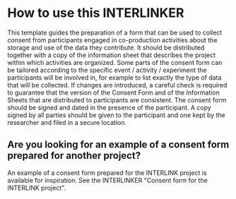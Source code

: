 # How to use this INTERLINKER
This template guides the preparation of a form that can be used to collect consent from participants engaged in co-production activities about the storage and use of the data they contribute. It should be distributed together with a copy of the information sheet that describes the project within which activities are organized. 
Some parts of the consent form can be tailored according to the specific event / activity / experiment the participants will be involved in, for example to list exactly the type of data that will be collected. If changes are introduced, a careful check is required to guarantee that the version of the Consent Form and of the Information Sheets that are distributed to participants are consistent. 
The consent form should  be signed and dated in the presence of the participant.
A copy signed by all parties should be given to the participant and one kept by the researcher and filed in a secure location.

## Are you looking for an example of a consent form prepared for another project?
An example of a consent form prepared for the INTERLINK project is available for inspiration. See the INTERLINKER "Consent form for the INTERLINK project".

